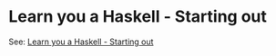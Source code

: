 # Learn you a Haskell - Starting out
See: [Learn you a Haskell - Starting out](http://learnyouahaskell.com/starting-out)